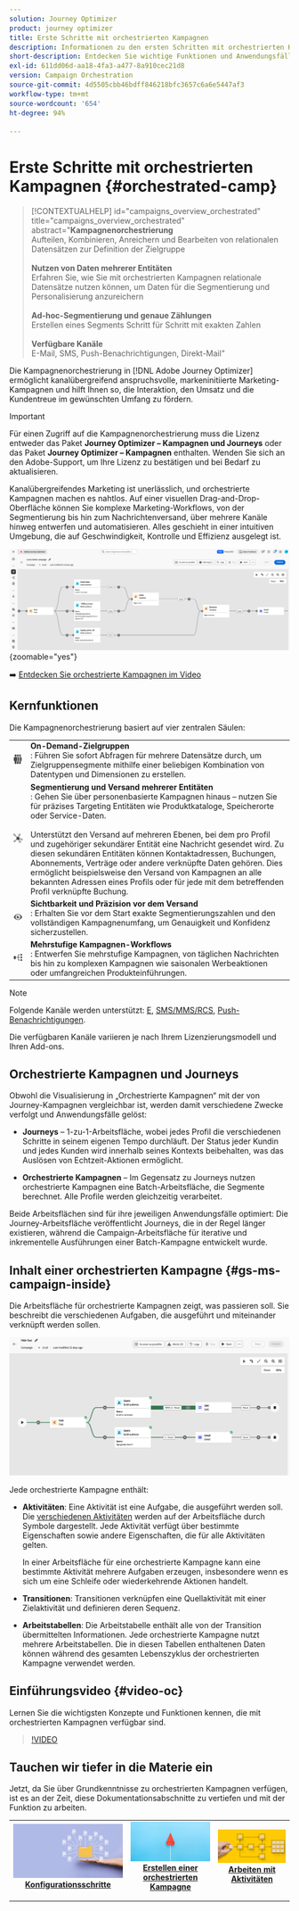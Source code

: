 ```yaml
---
solution: Journey Optimizer
product: journey optimizer
title: Erste Schritte mit orchestrierten Kampagnen
description: Informationen zu den ersten Schritten mit orchestrierten Kampagnen
short-description: Entdecken Sie wichtige Funktionen und Anwendungsfälle von orchestrierten Kampagnen.
exl-id: 611dd06d-aa18-4fa3-a477-8a910cec21d8
version: Campaign Orchestration
source-git-commit: 4d5505cbb46bdff846218bfc3657c6a6e5447af3
workflow-type: tm+mt
source-wordcount: '654'
ht-degree: 94%

---
```



# Erste Schritte mit orchestrierten Kampagnen {#orchestrated-camp}

>[!CONTEXTUALHELP]
>id="campaigns_overview_orchestrated"
>title="campaigns_overview_orchestrated"
>abstract="<b>Kampagnenorchestrierung</b><br/>Aufteilen, Kombinieren, Anreichern und Bearbeiten von relationalen Datensätzen zur Definition der Zielgruppe<br/><br/> <b>Nutzen von Daten mehrerer Entitäten</b><br/>Erfahren Sie, wie Sie mit orchestrierten Kampagnen relationale Datensätze nutzen können, um Daten für die Segmentierung und Personalisierung anzureichern<br/><br/><b>Ad-hoc-Segmentierung und genaue Zählungen</b><br/>Erstellen eines Segments Schritt für Schritt mit exakten Zahlen<br/><br/><b>Verfügbare Kanäle</b><br/>E-Mail, SMS, Push-Benachrichtigungen, Direkt-Mail"

Die Kampagnenorchestrierung in [!DNL Adobe Journey Optimizer] ermöglicht kanalübergreifend anspruchsvolle, markeninitiierte Marketing-Kampagnen und hilft Ihnen so, die Interaktion, den Umsatz und die Kundentreue im gewünschten Umfang zu fördern.

>[!IMPORTANT]
>
>Für einen Zugriff auf die Kampagnenorchestrierung muss die Lizenz entweder das Paket **Journey Optimizer – Kampagnen und Journeys** oder das Paket **Journey Optimizer – Kampagnen** enthalten. Wenden Sie sich an den Adobe-Support, um Ihre Lizenz zu bestätigen und bei Bedarf zu aktualisieren.

Kanalübergreifendes Marketing ist unerlässlich, und orchestrierte Kampagnen machen es nahtlos. Auf einer visuellen Drag-and-Drop-Oberfläche können Sie komplexe Marketing-Workflows, von der Segmentierung bis hin zum Nachrichtenversand, über mehrere Kanäle hinweg entwerfen und automatisieren. Alles geschieht in einer intuitiven Umgebung, die auf Geschwindigkeit, Kontrolle und Effizienz ausgelegt ist.

![](assets/canvas-example-diagram.png){zoomable="yes"}

➡️ [Entdecken Sie orchestrierte Kampagnen im Video](#video-oc)

## Kernfunktionen

Die Kampagnenorchestrierung basiert auf vier zentralen Säulen:

<table style="table-layout:auto">
<tr style="border: 0;">
<td><img alt="On-Demand-Zielgruppen" src="assets/do-not-localize/icon-audience.svg" width="150px"></a></td><td><b>On-Demand-Zielgruppen</b><br/>: Führen Sie sofort Abfragen für mehrere Datensätze durch, um Zielgruppensegmente mithilfe einer beliebigen Kombination von Datentypen und Dimensionen zu erstellen.</td></tr>
<tr style="border: 0;">
<td><img alt="Segmentierung und Versand mehrerer Entitäten" src="assets/do-not-localize/icon-entity.svg" width="150px"></a></td><td><b>Segmentierung und Versand mehrerer Entitäten</b><br/>: Gehen Sie über personenbasierte Kampagnen hinaus – nutzen Sie für präzises Targeting Entitäten wie Produktkataloge, Speicherorte oder Service-Daten.<br/><br/>
Unterstützt den Versand auf mehreren Ebenen, bei dem pro Profil und zugehöriger sekundärer Entität eine Nachricht gesendet wird. Zu diesen sekundären Entitäten können Kontaktadressen, Buchungen, Abonnements, Verträge oder andere verknüpfte Daten gehören. Dies ermöglicht beispielsweise den Versand von Kampagnen an alle bekannten Adressen eines Profils oder für jede mit dem betreffenden Profil verknüpfte Buchung.</td></tr>
<tr style="border: 0;">
<td><img alt="Sichtbarkeit und Präzision vor dem Versand" src="assets/do-not-localize/icon-visibility.svg" width="150px"></a></td><td><b>Sichtbarkeit und Präzision vor dem Versand</b><br/>: Erhalten Sie vor dem Start exakte Segmentierungszahlen und den vollständigen Kampagnenumfang, um Genauigkeit und Konfidenz sicherzustellen.</td></tr>
<tr style="border: 0;">
<td><img alt="Mehrstufige Kampagnen-Workflows" src="assets/do-not-localize/icon-multistep.svg" width="150px"></a></td><td><b>Mehrstufige Kampagnen-Workflows</b><br/>: Entwerfen Sie mehrstufige Kampagnen, von täglichen Nachrichten bis hin zu komplexen Kampagnen wie saisonalen Werbeaktionen oder umfangreichen Produkteinführungen.</td></tr>
</table>


>[!NOTE]
>
>Folgende Kanäle werden unterstützt: [E](../email/get-started-email.md), [SMS/MMS/RCS](../sms/get-started-sms.md), [Push-Benachrichtigungen](../push/get-started-push.md).
>
>Die verfügbaren Kanäle variieren je nach Ihrem Lizenzierungsmodell und Ihren Add-ons.

## Orchestrierte Kampagnen und Journeys

Obwohl die Visualisierung in „Orchestrierte Kampagnen“ mit der von Journey-Kampagnen vergleichbar ist, werden damit verschiedene Zwecke verfolgt und Anwendungsfälle gelöst:

* **Journeys** – 1-zu-1-Arbeitsfläche, wobei jedes Profil die verschiedenen Schritte in seinem eigenen Tempo durchläuft. Der Status jeder Kundin und jedes Kunden wird innerhalb seines Kontexts beibehalten, was das Auslösen von Echtzeit-Aktionen ermöglicht.

* **Orchestrierte Kampagnen** – Im Gegensatz zu Journeys nutzen orchestrierte Kampagnen eine Batch-Arbeitsfläche, die Segmente berechnet. Alle Profile werden gleichzeitig verarbeitet.

Beide Arbeitsflächen sind für ihre jeweiligen Anwendungsfälle optimiert: Die Journey-Arbeitsfläche veröffentlicht Journeys, die in der Regel länger existieren, während die Campaign-Arbeitsfläche für iterative und inkrementelle Ausführungen einer Batch-Kampagne entwickelt wurde.

## Inhalt einer orchestrierten Kampagne {#gs-ms-campaign-inside}

Die Arbeitsfläche für orchestrierte Kampagnen zeigt, was passieren soll. Sie beschreibt die verschiedenen Aufgaben, die ausgeführt und miteinander verknüpft werden sollen.

![Bild, das die Arbeitsfläche für orchestrierte Kampagnen zeigt](assets/canvas-example.png)

Jede orchestrierte Kampagne enthält:

* **Aktivitäten**: Eine Aktivität ist eine Aufgabe, die ausgeführt werden soll. Die [verschiedenen Aktivitäten](activities/about-activities.md) werden auf der Arbeitsfläche durch Symbole dargestellt. Jede Aktivität verfügt über bestimmte Eigenschaften sowie andere Eigenschaften, die für alle Aktivitäten gelten.

  In einer Arbeitsfläche für eine orchestrierte Kampagne kann eine bestimmte Aktivität mehrere Aufgaben erzeugen, insbesondere wenn es sich um eine Schleife oder wiederkehrende Aktionen handelt.

* **Transitionen**: Transitionen verknüpfen eine Quellaktivität mit einer Zielaktivität und definieren deren Sequenz.

* **Arbeitstabellen**: Die Arbeitstabelle enthält alle von der Transition übermittelten Informationen. Jede orchestrierte Kampagne nutzt mehrere Arbeitstabellen. Die in diesen Tabellen enthaltenen Daten können während des gesamten Lebenszyklus der orchestrierten Kampagne verwendet werden.


## Einführungsvideo {#video-oc}

Lernen Sie die wichtigsten Konzepte und Funktionen kennen, die mit orchestrierten Kampagnen verfügbar sind.


>[!VIDEO](https://video.tv.adobe.com/v/3471538/?learn=on&enablevpops)


## Tauchen wir tiefer in die Materie ein

Jetzt, da Sie über Grundkenntnisse zu orchestrierten Kampagnen verfügen, ist es an der Zeit, diese Dokumentationsabschnitte zu vertiefen und mit der Funktion zu arbeiten.

<table><tr style="border: 0; text-align: center;">
<td>
<a href="gs-campaign-creation.md">
<img alt="Zugreifen auf und Verwalten von Kampagnen" src="assets/do-not-localize/workflow-access.jpeg">
</a>
<div>
<a href="gs-campaign-creation.md"><strong>Konfigurationsschritte</strong></a>
</div>
<p>
</td>
<td>
<a href="create-orchestrated-campaign.md">
<img alt="Lead" src="assets/do-not-localize/workflow-create.jpeg">
</a>
<div><a href="create-orchestrated-campaign.md"><strong>Erstellen einer orchestrierten Kampagne</strong>
</div>
<p>
</td>
<td>
<a href="activities/about-activities.md">
<img alt="Gelegentlich" src="assets/do-not-localize/workflow-activities.jpeg">
</a>
<div>
<a href="activities/about-activities.md"><strong>Arbeiten mit Aktivitäten</strong></a>
</div>
<p></td>
</tr></table>
